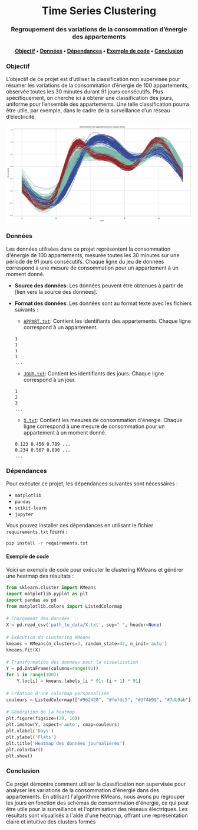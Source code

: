 <h1 align="center">Time Series Clustering</h1>

<h3 align="center">Regroupement des variations de la consommation d’énergie des appartements</h3>
<h4 align="center">
    <p>
        <a href="#objectif">Objectif</a> •
        <a href="#données">Données</a> •
        <a href="#dépendances">Dépendances</a> •
        <a href="#exemple-de-code">Exemple de code</a> •
        <a href="#conclusion">Conclusion</a>
    </p>
</h4>

### Objectif

L’objectif de ce projet est d’utiliser la classification non supervisée pour résumer les variations de la consommation d’énergie de 100 appartements, observée toutes les 30 minutes durant 91 jours consécutifs. Plus spécifiquement, on cherche ici à obtenir une classification des jours, uniforme pour l’ensemble des appartements. Une telle classification pourra être utile, par exemple, dans le cadre de la surveillance d’un réseau d’électricité.


![image](/documentation/output.png)

### Données

Les données utilisées dans ce projet représentent la consommation d'énergie de 100 appartements, mesurée toutes les 30 minutes sur une période de 91 jours consécutifs. Chaque ligne du jeu de données correspond à une mesure de consommation pour un appartement à un moment donné.


- **Source des données**: Les données peuvent être obtenues à partir de [lien vers la source des données].
- **Format des données**: Les données sont au format texte avec les fichiers suivants :

    - [`APPART.txt`]("donnees/APPART.txt"): Contient les identifiants des appartements. Chaque ligne correspond à un appartement.
  
    ```plaintext
    1
    1
    1
    1
    ...
    ```

    - [`JOUR.txt`]("donnees/JOUR.txt"): Contient les identifiants des jours. Chaque ligne correspond à un jour.

    ```plaintext
    1
    2
    3
   ...
    ```

    - [`X.txt`]("donnees/X.txt"): Contient les mesures de consommation d'énergie. Chaque ligne correspond à une mesure de consommation pour un appartement à un moment donné.   

    ```plaintext
    0.123 0.456 0.789 ...
    0.234 0.567 0.890 ...
    ...
    ```


### Dépendances

Pour exécuter ce projet, les dépendances suivantes sont nécessaires :

- `matplotlib`
- `pandas`
- `scikit-learn`
- `jupyter`

Vous pouvez installer ces dépendances en utilisant le fichier `requirements.txt` fourni :

```bash
pip install -r requirements.txt
```

#### Exemple de code
Voici un exemple de code pour exécuter le clustering KMeans et générer une heatmap des résultats :


```Python
from sklearn.cluster import KMeans
import matplotlib.pyplot as plt
import pandas as pd
from matplotlib.colors import ListedColormap

# Chargement des données
X = pd.read_csv('path_to_data/X.txt', sep=" ", header=None)

# Exécution du clustering KMeans
kmeans = KMeans(n_clusters=3, random_state=42, n_init='auto')
kmeans.fit(X)

# Transformation des données pour la visualisation
Y = pd.DataFrame(columns=range(91))
for i in range(100):
    Y.loc[i] = kmeans.labels_[i * 91: (i + 1) * 91]

# Création d'une colormap personnalisée
couleurs = ListedColormap(["#962428", "#fefdc5", "#374b99", "#7db9ab"])

# Génération de la heatmap
plt.figure(figsize=(20, 10))
plt.imshow(Y, aspect='auto', cmap=couleurs)
plt.xlabel('Days')
plt.ylabel('Flats')
plt.title('Heatmap des données journalières')
plt.colorbar()
plt.show()
```


### Conclusion
Ce projet démontre comment utiliser la classification non supervisée pour analyser les variations de la consommation d'énergie dans des appartements. En utilisant l'algorithme KMeans, nous avons pu regrouper les jours en fonction des schémas de consommation d'énergie, ce qui peut être utile pour la surveillance et l'optimisation des réseaux électriques. Les résultats sont visualisés à l'aide d'une heatmap, offrant une représentation claire et intuitive des clusters formés